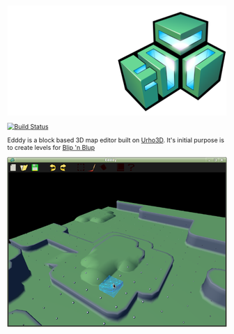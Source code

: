 ![Edddy](readme_logo.png)

[![Build Status](https://travis-ci.org/LucKeyProductions/Edddy.svg?branch=master)](https://travis-ci.org/LucKeyProductions/Edddy)

Edddy is a block based 3D map editor built on [Urho3D](http://urho3d.github.io). It's initial purpose is to create levels for [Blip 'n Blup](https://github.com/LucKeyProductions/BlipNBlup)

![Screenshot](Screenshots/Screenshot_2017-12-13_21-21-08.png)
